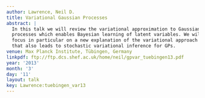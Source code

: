 ```yaml
---
author: Lawrence, Neil D.
title: Variational Gaussian Processes
abstract: |
  In this talk we will review the variational approximation to Gaussian
  processes which enables Bayesian learning of latent variables. We will
  focus in particular on a new explanation of the variational approach
  that also leads to stochastic variational inference for GPs.
venue: Max Planck Institute, Tübingen, Germany
linkpdf: ftp://ftp.dcs.shef.ac.uk/home/neil/gpvar_tuebingen13.pdf
year: '2013'
month: '3'
day: '11'
layout: talk
key: Lawrence:tuebingen_var13
---
```

